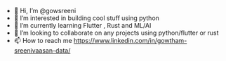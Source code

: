 - 👋 Hi, I’m @gowsreeni
- 👀 I’m interested in building cool stuff using python
- 🌱 I’m currently learning Flutter , Rust and ML/AI
- 💞️ I’m looking to collaborate on any projects using python/flutter or rust
- 📫 How to reach me https://www.linkedin.com/in/gowtham-sreenivaasan-data/

<!---
gowsreeni/gowsreeni is a ✨ special ✨ repository because its `README.md` (this file) appears on your GitHub profile.
You can click the Preview link to take a look at your changes.
--->
